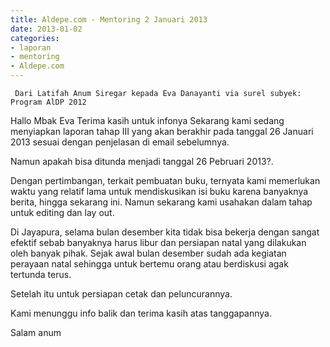 ```yaml
---
title: Aldepe.com - Mentoring 2 Januari 2013 
date: 2013-01-02
categories:
- laporan
- mentoring
- Aldepe.com
---
```


     Dari Latifah Anum Siregar kepada Eva Danayanti via surel subyek: Program AlDP 2012

Hallo Mbak Eva
Terima kasih untuk infonya
Sekarang kami sedang menyiapkan laporan tahap III yang akan berakhir pada tanggal 26 Januari 2013 
sesuai dengan penjelasan di email sebelumnya.

Namun apakah bisa ditunda menjadi tanggal 26 Pebruari 2013?.

Dengan pertimbangan, terkait pembuatan buku, ternyata kami memerlukan waktu yang relatif lama untuk 
mendiskusikan isi buku karena banyaknya berita, hingga sekarang ini. Namun sekarang kami usahakan 
dalam tahap untuk editing dan lay out.

Di Jayapura, selama bulan desember kita tidak bisa bekerja dengan sangat efektif sebab banyaknya harus libur 
dan persiapan natal yang dilakukan oleh banyak pihak. Sejak awal bulan desember sudah ada kegiatan perayaan 
natal sehingga untuk bertemu orang atau berdiskusi agak tertunda terus.

Setelah itu untuk persiapan cetak dan peluncurannya.

Kami menunggu info balik dan terima kasih atas tanggapannya.

Salam
anum

